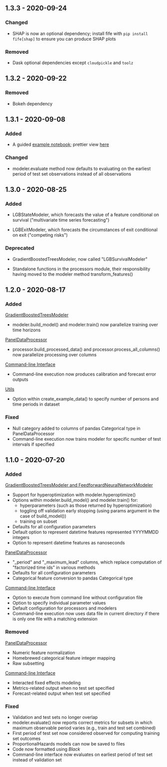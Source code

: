 ## 1.3.3 - 2020-09-24

### Changed

- SHAP is now an optional dependency; install fife with `pip install fife[shap]` to ensure you can produce SHAP plots

### Removed

- Dask optional dependencies except `cloudpickle` and `toolz`

## 1.3.2 - 2020-09-22

### Removed

- Bokeh dependency

## 1.3.1 - 2020-09-08

### Added

- A guided [example notebook](https://github.com/IDA-HumanCapital/fife/blob/master/examples/country_leadership.ipynb); prettier view [here](https://nbviewer.jupyter.org/github/IDA-HumanCapital/fife/blob/master/examples/country_leadership.ipynb)

### Changed

- modeler.evaluate method now defaults to evaluating on the earliest period of test set observations instead of all observations

## 1.3.0 - 2020-08-25

### Added

- LGBStateModeler, which forecasts the value of a feature conditional on survival ("multivariate time series forecasting")

- LGBExitModeler, which forecasts the circumstances of exit conditional on exit ("competing risks")

### Deprecated

- GradientBoostedTreesModeler, now called "LGBSurvivalModeler"

- Standalone functions in the processors module, their responsibility having moved to the modeler method transform_features()

## 1.2.0 - 2020-08-17

### Added

<u>GradientBoostedTreesModeler</u>

- modeler.build_model() and modeler.train() now parallelize training over time horizons

<u>PanelDataProcessor</u>

- processor.build_processed_data() and processor.process_all_columns() now parallelize processing over columns

<u>Command-line Interface</u>

- Command-line execution now produces calibration and forecast error outputs

<u>Utils</u>

- Option within create_example_data() to specify number of persons and time periods in dataset

### Fixed

- Null category added to columns of pandas Categorical type in PanelDataProcessor
- Command-line execution now trains modeler for specific number of test intervals if specified

## 1.1.0 - 2020-07-20

### Added

<u>GradientBoostedTreesModeler and FeedforwardNeuralNetworkModeler</u>

- Support for hyperoptimization with modeler.hyperoptimize()
- Options within modeler.build_model() and modeler.train() for:
  - hyperparameters (such as those returned by hyperoptimization)
  - toggling off validation early stopping (using params argument in the case of build_model())
  - training on subset
- Defaults for all configuration parameters
- Default option to represent datetime features represented YYYYMMDD integers
- Option to represent datetime features as nanoseconds

<u>PanelDataProcessor</u>

- "\_period" and "\_maximum_lead" columns, which replace computation of "factorized time ids" in various methods
- Defaults for all configuration parameters
- Categorical feature conversion to pandas Categorical type

<u>Command-line Interface</u>

- Option to execute from command line without configuration file
- Option to specify individual parameter values
- Default configuration for processors and modelers
- Command-line execution now uses data file in current directory if there is only one file with a matching extension

### Removed

<u>PanelDataProcessor</u>

- Numeric feature normalization
- Homebrewed categorical feature integer mapping
- Raw subsetting

<u>Command-line Interface</u>

- Interacted fixed effects modeling
- Metrics-related output when no test set specified
- Forecast-related output when test set specified

### Fixed

- Validation and test sets no longer overlap
- modeler.evaluate() now reports correct metrics for subsets in which maximum observable period varies (e.g., train and test set combined)
- First period of test set now considered observed for computing training set outcomes
- ProportionalHazards models can now be saved to files
- Code now formatted using _Black_
- Command-line interface now evaluates on earliest period of test set instead of validation set

